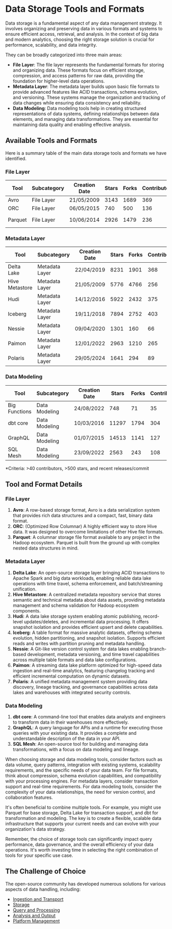 # Data Storage Tools and Formats

Data storage is a fundamental aspect of any data management strategy. It involves organizing and preserving data in various formats and systems to ensure efficient access, retrieval, and analysis. In the context of big data and modern analytics, choosing the right storage solution is crucial for performance, scalability, and data integrity.

They can be broadly categorized into three main areas:
- **File Layer**: The file layer represents the fundamental formats for storing and organizing data. These formats focus on efficient storage, compression, and access patterns for raw data, providing the foundation for higher-level data operations.
- **Metadata Layer**: The metadata layer builds upon basic file formats to provide advanced features like ACID transactions, schema evolution, and versioning. These systems manage the organization and tracking of data changes while ensuring data consistency and reliability.
- **Data Modeling**: Data modeling tools help in creating structured representations of data systems, defining relationships between data elements, and managing data transformations. They are essential for maintaining data quality and enabling effective analysis.

## Available Tools and Formats

Here is a summary table of the main data storage tools and formats we have identified.

### File Layer

| Tool | Subcategory | Creation Date | Stars | Forks | Contributors | Last Release | Latest Commit | Meets Criteria* | Link |
|---|---|---|---|---|---|---|---|---|---|
| Avro | File Layer | 21/05/2009 | 3143 | 1689 | 369 | 05/08/2024 | 27/08/2025 | Yes | https://github.com/apache/avro |
| ORC | File Layer | 06/05/2015 | 740 | 500 | 136 | 30/07/2025 | 21/08/2025 | Yes | https://github.com/apache/orc |
| Parquet | File Layer | 10/06/2014 | 2926 | 1479 | 236 | 29/04/2025 | 24/08/2025 | Yes | https://github.com/apache/parquet-mr |

### Metadata Layer

| Tool | Subcategory | Creation Date | Stars | Forks | Contributors | Last Release | Latest Commit | Meets Criteria* | Link |
|---|---|---|---|---|---|---|---|---|---|
| Delta Lake | Metadata Layer | 22/04/2019 | 8231 | 1901 | 368 | 09/06/2025 | 27/08/2025 | Yes | https://github.com/delta-io/delta |
| Hive Metastore | Metadata Layer | 21/05/2009 | 5776 | 4766 | 256 | N/A | 26/08/2025 | Yes | https://github.com/apache/hive |
| Hudi | Metadata Layer | 14/12/2016 | 5922 | 2432 | 375 | 02/05/2025 | 26/08/2025 | Yes | https://github.com/apache/hudi |
| Iceberg | Metadata Layer | 19/11/2018 | 7894 | 2752 | 403 | 18/07/2025 | 27/08/2025 | Yes | https://github.com/apache/iceberg |
| Nessie | Metadata Layer | 09/04/2020 | 1301 | 160 | 66 | 27/08/2025 | 27/08/2025 | Yes | https://github.com/projectnessie/nessie |
| Paimon | Metadata Layer | 12/01/2022 | 2963 | 1210 | 265 | N/A | 27/08/2025 | Yes | https://github.com/apache/paimon |
| Polaris | Metadata Layer | 29/05/2024 | 1641 | 294 | 89 | 20/08/2025 | 27/08/2025 | Yes | https://github.com/apache/polaris |

### Data Modeling

| Tool | Subcategory | Creation Date | Stars | Forks | Contributors | Last Release | Latest Commit | Meets Criteria* | Link |
|---|---|---|---|---|---|---|---|---|---|
| Big Functions | Data Modeling | 24/08/2022 | 748 | 71 | 35 | 15/05/2025 | 26/05/2025 | No | https://github.com/unytics/bigfunctions |
| dbt core | Data Modeling | 10/03/2016 | 11297 | 1794 | 304 | 15/08/2025 | 27/08/2025 | Yes | https://github.com/dbt-labs/dbt-core |
| GraphQL | Data Modeling | 01/07/2015 | 14513 | 1141 | 127 | 27/10/2021 | 03/07/2025 | Yes | https://github.com/graphql/graphql-spec |
| SQL Mesh | Data Modeling | 23/09/2022 | 2563 | 243 | 108 | 27/08/2025 | 27/08/2025 | Yes | https://github.com/TobikoData/sqlmesh |

*Criteria: >40 contributors, >500 stars, and recent releases/commit

## Tool and Format Details

### File Layer

1. **Avro**: A row-based storage format, Avro is a data serialization system that provides rich data structures and a compact, fast, binary data format.
2. **ORC**: (Optimized Row Columnar) A highly efficient way to store Hive data. It was designed to overcome limitations of other Hive file formats.
3. **Parquet**: A columnar storage file format available to any project in the Hadoop ecosystem. Parquet is built from the ground up with complex nested data structures in mind.

### Metadata Layer

1. **Delta Lake**: An open-source storage layer bringing ACID transactions to Apache Spark and big data workloads, enabling reliable data lake operations with time travel, schema enforcement, and batch/streaming unification.
2. **Hive Metastore**: A centralized metadata repository service that stores semantic and technical metadata about data assets, providing metadata management and schema validation for Hadoop ecosystem components.
3. **Hudi**: A data lake storage system enabling atomic publishing, record-level updates/deletes, and incremental data processing. It offers snapshot isolation and provides efficient upsert and delete capabilities.
4. **Iceberg**: A table format for massive analytic datasets, offering schema evolution, hidden partitioning, and snapshot isolation. Supports efficient reads and writes with partition pruning and metadata handling.
5. **Nessie**: A Git-like version control system for data lakes enabling branch-based development, metadata versioning, and time travel capabilities across multiple table formats and data lake configurations.
6. **Paimon**: A streaming data lake platform optimized for high-speed data ingestion and real-time analytics, featuring changelog tracking and efficient incremental computation on dynamic datasets.
7. **Polaris**: A unified metadata management system providing data discovery, lineage tracking, and governance capabilities across data lakes and warehouses with integrated security controls.

### Data Modeling

1. **dbt core**: A command-line tool that enables data analysts and engineers to transform data in their warehouses more effectively.
2. **GraphQL**: A query language for APIs and a runtime for executing those queries with your existing data. It provides a complete and understandable description of the data in your API.
3. **SQL Mesh**: An open-source tool for building and managing data transformations, with a focus on data modeling and lineage.

When choosing storage and data modeling tools, consider factors such as data volume, query patterns, integration with existing systems, scalability requirements, and the specific needs of your data team. For file formats, think about compression, schema evolution capabilities, and compatibility with your processing engines. For metadata layers, consider transaction support and real-time requirements. For data modeling tools, consider the complexity of your data relationships, the need for version control, and collaboration features.

It's often beneficial to combine multiple tools. For example, you might use Parquet for base storage, Delta Lake for transaction support, and dbt for transformation and modeling. The key is to create a flexible, scalable data infrastructure that supports your current needs and can evolve with your organization's data strategy.

Remember, the choice of storage tools can significantly impact query performance, data governance, and the overall efficiency of your data operations. It's worth investing time in selecting the right combination of tools for your specific use case.

## The Challenge of Choice
The open-source community has developed numerous solutions for various aspects of data handling, including:
- [Ingestion and Transport](01.ingestion_and_transport.md)
- [Storage](02.storage.md)
- [Query and Processing](03.query_and_processing.md)
- [Analysis and Output](04.analysis_and_output.md)
- [Platform Management](05.platform_management.md)